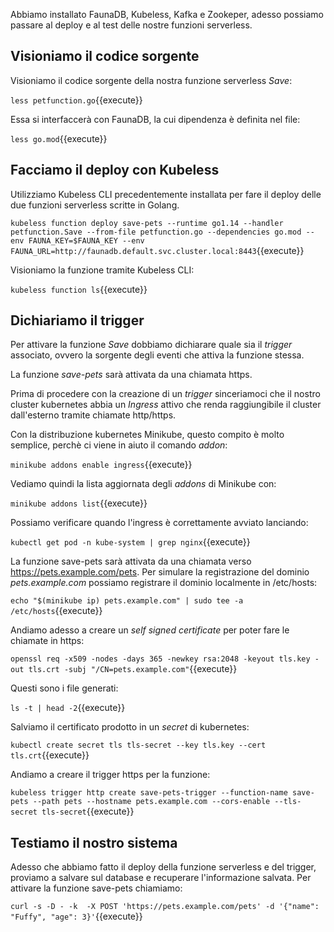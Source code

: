 
Abbiamo installato FaunaDB, Kubeless, Kafka e Zookeper, adesso possiamo passare al deploy e al test delle nostre funzioni serverless.


## Visioniamo il codice sorgente

Visioniamo il codice sorgente della nostra funzione serverless _Save_:

`less petfunction.go`{{execute}}

Essa si interfaccerà con FaunaDB, la cui dipendenza è definita nel file:

`less go.mod`{{execute}}

## Facciamo il deploy con Kubeless

Utilizziamo Kubeless CLI precedentemente installata per fare il deploy delle due funzioni serverless scritte in Golang.

`kubeless function deploy save-pets --runtime go1.14 --handler petfunction.Save --from-file petfunction.go --dependencies go.mod --env FAUNA_KEY=$FAUNA_KEY --env FAUNA_URL=http://faunadb.default.svc.cluster.local:8443`{{execute}}

Visioniamo la funzione tramite Kubeless CLI:

`kubeless function ls`{{execute}}

## Dichiariamo il trigger

Per attivare la funzione _Save_ dobbiamo dichiarare quale sia il _trigger_ associato, ovvero la sorgente degli eventi che attiva la funzione stessa.

La funzione _save-pets_ sarà attivata da una chiamata https.

Prima di procedere con la creazione di un _trigger_ sinceriamoci che il nostro cluster kubernetes abbia un _Ingress_ attivo che renda raggiungibile il cluster dall'esterno tramite chiamate http/https.

Con la distribuzione kubernetes Minikube, questo compito è molto semplice, perchè ci viene in aiuto il comando _addon_:

`minikube addons enable ingress`{{execute}}

Vediamo quindi la lista aggiornata degli _addons_ di Minikube con:

`minikube addons list`{{execute}}

Possiamo verificare quando l'ingress è correttamente avviato lanciando:

`kubectl get pod -n kube-system | grep nginx`{{execute}}

La funzione save-pets sarà attivata da una chiamata verso https://pets.example.com/pets.
Per simulare la registrazione del dominio _pets.example.com_ possiamo registrare il dominio localmente in /etc/hosts:

`echo "$(minikube ip) pets.example.com" | sudo tee -a /etc/hosts`{{execute}}

Andiamo adesso a creare un _self signed certificate_ per poter fare le chiamate in https:

`openssl req -x509 -nodes -days 365 -newkey rsa:2048 -keyout tls.key -out tls.crt -subj "/CN=pets.example.com"`{{execute}}

Questi sono i file generati:

`ls -t | head -2`{{execute}}

Salviamo il certificato prodotto in un _secret_ di kubernetes:

`kubectl create secret tls tls-secret --key tls.key --cert tls.crt`{{execute}}

Andiamo a creare il trigger https per la funzione:

`kubeless trigger http create save-pets-trigger --function-name save-pets --path pets --hostname pets.example.com --cors-enable --tls-secret tls-secret`{{execute}}


## Testiamo il nostro sistema

Adesso che abbiamo fatto il deploy della funzione serverless e del trigger, proviamo a salvare sul database e recuperare l'informazione salvata.
Per attivare la funzione save-pets chiamiamo:

`curl -s -D - -k  -X POST 'https://pets.example.com/pets' -d '{"name": "Fuffy", "age": 3}'`{{execute}}

